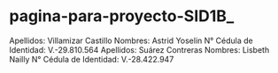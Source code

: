 # pagina-para-proyecto-SID1B_
Apellidos: Villamizar Castillo  Nombres: Astrid Yoselin  N° Cédula de Identidad: V.-29.810.564   Apellidos: Suárez Contreras  Nombres: Lisbeth Nailly  N° Cédula de Identidad: V.-28.422.947
